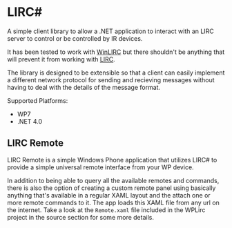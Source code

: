 # LIRC#

A simple client library to allow a .NET application to interact with an LIRC server to control or be controlled by IR devices.

It has been tested to work with [WinLIRC](http://winlirc.sourceforge.net/) but there shouldn't be anything that will prevent it from working with [LIRC](http://lirc.org/).

The library is designed to be extensible so that a client can easily implement a different network protocol for sending and recieving messages without having to deal with the details of the message format.

Supported Platforms:
* WP7
* .NET 4.0

## LIRC Remote
LIRC Remote is a simple Windows Phone application that utilizes LIRC# to provide a simple universal remote interface from your WP device.

In addition to being able to query all the available remotes and commands, there is also the option of creating a custom remote panel using basically anything that's available in a regular XAML layout and the attach one or more remote commands to it.  The app loads this XAML file from any url on the internet.  Take a look at the `Remote.xaml` file included in the WPLirc project in the source section for some more details.
